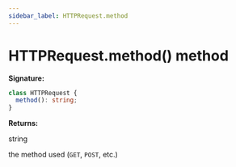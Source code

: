 ```yaml
---
sidebar_label: HTTPRequest.method
---
```


# HTTPRequest.method() method

**Signature:**

```typescript
class HTTPRequest {
  method(): string;
}
```

**Returns:**

string

the method used (`GET`, `POST`, etc.)
